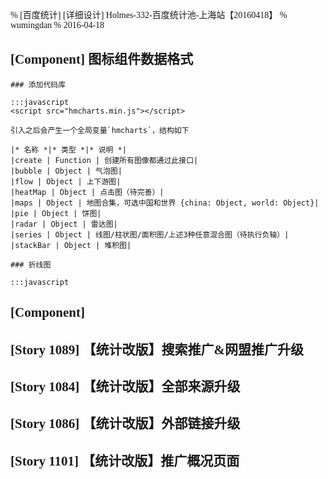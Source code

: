 % [百度统计] [详细设计] Holmes-332-百度统计池-上海站【20160418】
% wumingdan
% 2016-04-18

<script type="text/javascript">
var ADoc_config = {
    showDocTree : false,
    showChangeLog: true,
    showTOC : true
};
</script>

<style type="text/css">
body { font-family: Microsoft Yahei; }
</style>

## [Component] 图标组件数据格式

    ### 添加代码库

    :::javascript
    <script src="hmcharts.min.js"></script>

    引入之后会产生一个全局变量`hmcharts`，结构如下

    |* 名称 *|* 类型 *|* 说明 *|
    |create | Function | 创建所有图像都通过此接口|
    |bubble | Object | 气泡图|
    |flow | Object | 上下游图|
    |heatMap | Object | 点击图（待完善）|
    |maps | Object | 地图合集，可选中国和世界 {china: Object, world: Object}|
    |pie | Object | 饼图|
    |radar | Object | 雷达图|
    |series | Object | 线图/柱状图/面积图/上述3种任意混合图（待执行负轴）|
    |stackBar | Object | 堆积图|

    ### 折线图

    :::javascript


## [Component] 

## [Story 1089] 【统计改版】搜索推广&网盟推广升级

## [Story 1084] 【统计改版】全部来源升级

## [Story 1086] 【统计改版】外部链接升级

## [Story 1101] 【统计改版】推广概况页面




<script type="text/javascript">
var showToc = function(){
	if(typeof ADoc === "undefined"){
		setTimeout(showToc,100);
	}
	else
	{
		ADoc.TOC.show();
	}
}
showToc();
</script>

<script type="text/javascript" src="js/jquery-1.6.2.min.js"></script>
<script type="text/javascript" src="js/scrollable.js"></script>
<style>
    /* go to top link */
.goToTop
{
    background: url(http://a.xnimg.cn/imgpro/button/back-top.png) no-repeat 0 0;
    bottom: 10px;
    cursor: pointer;
    display: none;
    height: 50px;
    position: fixed;
    right: 10px;
    width: 50px;
    zoom: 1;
    z-index: 999;
    overflow: hidden;
}

.goToTop:hover
{
    background-position: -50px 0;
}

img{
    box-shadow: 1px 1px 5px #666;
}
</style>
